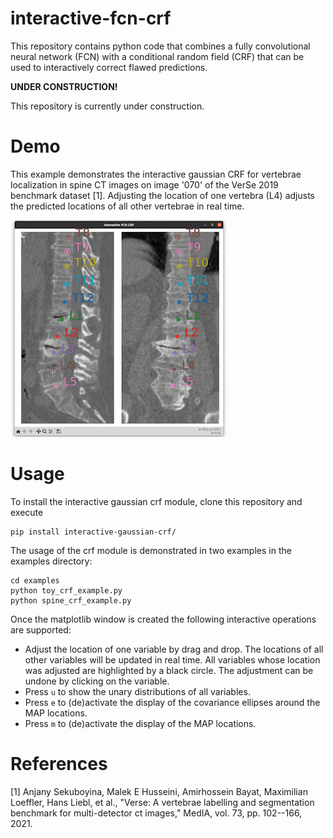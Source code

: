 # interactive-fcn-crf
This repository contains python code that combines a fully convolutional neural network (FCN) with a conditional 
random field (CRF) that can be used to interactively correct flawed predictions.

**UNDER CONSTRUCTION!**

This repository is currently under construction.

# Demo

This example demonstrates the interactive gaussian CRF for vertebrae localization in spine CT images on image 
'070' of the VerSe 2019 benchmark dataset [1].
Adjusting the location of one vertebra (L4) adjusts the predicted locations of all other vertebrae in real time.

![demo](https://github.com/JannikIrmai/interactive-fcn-crf/blob/main/demo-video.gif)



# Usage

To install the interactive gaussian crf module, clone this repository and execute

```
pip install interactive-gaussian-crf/
```

The usage of the crf module is demonstrated in two examples in the examples directory:
```
cd examples
python toy_crf_example.py
python spine_crf_example.py
```

Once the matplotlib window is created the following interactive operations are supported:

- Adjust the location of one variable by drag and drop. 
The locations of all other variables will be updated in real time. 
All variables whose location was adjusted are highlighted by a black circle.
The adjustment can be undone by clicking on the variable.
- Press ``u`` to show the unary distributions of all variables.
- Press ``e`` to (de)activate the display of the covariance ellipses around the MAP locations.
- Press ``m`` to (de)activate the display of the MAP locations.


# References

[1] Anjany Sekuboyina, Malek E Husseini, Amirhossein Bayat, Maximilian Loeffler, Hans Liebl, et al., 
"Verse: A vertebrae labelling and segmentation benchmark for multi-detector ct images," 
MedIA, vol. 73, pp. 102--166, 2021.
